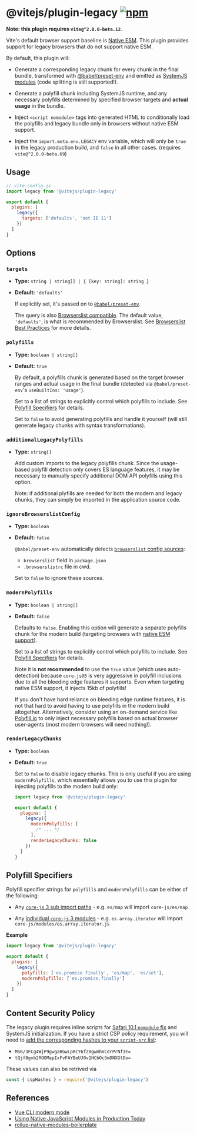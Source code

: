 # @vitejs/plugin-legacy [![npm](https://img.shields.io/npm/v/@vitejs/plugin-legacy.svg)](https://npmjs.com/package/@vitejs/plugin-legacy)

**Note: this plugin requires `vite@^2.0.0-beta.12`**.

Vite's default browser support baseline is [Native ESM](https://caniuse.com/es6-module). This plugin provides support for legacy browsers that do not support native ESM.

By default, this plugin will:

- Generate a corresponding legacy chunk for every chunk in the final bundle, transformed with [@babel/preset-env](https://babeljs.io/docs/en/babel-preset-env) and emitted as [SystemJS modules](https://github.com/systemjs/systemjs) (code splitting is still supported!).

- Generate a polyfill chunk including SystemJS runtime, and any necessary polyfills determined by specified browser targets and **actual usage** in the bundle.

- Inject `<script nomodule>` tags into generated HTML to conditionally load the polyfills and legacy bundle only in browsers without native ESM support.

- Inject the `import.meta.env.LEGACY` env variable, which will only be `true` in the legacy production build, and `false` in all other cases. (requires `vite@^2.0.0-beta.69`)

## Usage

```js
// vite.config.js
import legacy from '@vitejs/plugin-legacy'

export default {
  plugins: [
    legacy({
      targets: ['defaults', 'not IE 11']
    })
  ]
}
```

## Options

### `targets`

- **Type:** `string | string[] | { [key: string]: string }`
- **Default:** `'defaults'`

  If explicitly set, it's passed on to [`@babel/preset-env`](https://babeljs.io/docs/en/babel-preset-env#targets).

  The query is also [Browserslist compatible](https://github.com/browserslist/browserslist). The default value, `'defaults'`, is what is recommended by Browserslist. See [Browserslist Best Practices](https://github.com/browserslist/browserslist#best-practices) for more details.

### `polyfills`

- **Type:** `boolean | string[]`
- **Default:** `true`

  By default, a polyfills chunk is generated based on the target browser ranges and actual usage in the final bundle (detected via `@babel/preset-env`'s `useBuiltIns: 'usage'`).

  Set to a list of strings to explicitly control which polyfills to include. See [Polyfill Specifiers](#polyfill-specifiers) for details.

  Set to `false` to avoid generating polyfills and handle it yourself (will still generate legacy chunks with syntax transformations).

### `additionalLegacyPolyfills`

- **Type:** `string[]`

  Add custom imports to the legacy polyfills chunk. Since the usage-based polyfill detection only covers ES language features, it may be necessary to manually specify additional DOM API polyfills using this option.

  Note: if additional plyfills are needed for both the modern and legacy chunks, they can simply be imported in the application source code.

### `ignoreBrowserslistConfig`

- **Type:** `boolean`
- **Default:** `false`

  `@babel/preset-env` automatically detects [`browserslist` config sources](https://github.com/browserslist/browserslist#browserslist-):

  - `browserslist` field in `package.json`
  - `.browserslistrc` file in cwd.

  Set to `false` to ignore these sources.

### `modernPolyfills`

- **Type:** `boolean | string[]`
- **Default:** `false`

  Defaults to `false`. Enabling this option will generate a separate polyfills chunk for the modern build (targeting browsers with [native ESM support](https://caniuse.com/es6-module)).

  Set to a list of strings to explicitly control which polyfills to include. See [Polyfill Specifiers](#polyfill-specifiers) for details.

  Note it is **not recommended** to use the `true` value (which uses auto-detection) because `core-js@3` is very aggressive in polyfill inclusions due to all the bleeding edge features it supports. Even when targeting native ESM support, it injects 15kb of polyfills!

  If you don't have hard reliance on bleeding edge runtime features, it is not that hard to avoid having to use polyfills in the modern build altogether. Alternatively, consider using an on-demand service like [Polyfill.io](https://polyfill.io/v3/) to only inject necessary polyfills based on actual browser user-agents (most modern browsers will need nothing!).

### `renderLegacyChunks`

- **Type:** `boolean`
- **Default:** `true`

  Set to `false` to disable legacy chunks. This is only useful if you are using `modernPolyfills`, which essentially allows you to use this plugin for injecting polyfills to the modern build only:

  ```js
  import legacy from '@vitejs/plugin-legacy'

  export default {
    plugins: [
      legacy({
        modernPolyfills: [
          /* ... */
        ],
        renderLegacyChunks: false
      })
    ]
  }
  ```

## Polyfill Specifiers

Polyfill specifier strings for `polyfills` and `modernPolyfills` can be either of the following:

- Any [`core-js` 3 sub import paths](https://unpkg.com/browse/core-js@3.8.2/) - e.g. `es/map` will import `core-js/es/map`

- Any [individual `core-js` 3 modules](https://unpkg.com/browse/core-js@3.8.2/modules/) - e.g. `es.array.iterator` will import `core-js/modules/es.array.iterator.js`

**Example**

```js
import legacy from '@vitejs/plugin-legacy'

export default {
  plugins: [
    legacy({
      polyfills: ['es.promise.finally', 'es/map', 'es/set'],
      modernPolyfills: ['es.promise.finally']
    })
  ]
}
```

## Content Security Policy

The legacy plugin requires inline scripts for [Safari 10.1 `nomodule` fix](https://gist.github.com/samthor/64b114e4a4f539915a95b91ffd340acc) and SystemJS initialization. If you have a strict CSP policy requirement, you will need to [add the corresponding hashes to your `script-src` list](https://developer.mozilla.org/en-US/docs/Web/HTTP/Headers/Content-Security-Policy/script-src#unsafe_inline_script):

- `MS6/3FCg4WjP9gwgaBGwLpRCY6fZBgwmhVCdrPrNf3E=`
- `tQjf8gvb2ROOMapIxFvFAYBeUJ0v1HCbOcSmDNXGtDo=`

These values can also be retrived via

```js
const { cspHashes } = require('@vitejs/plugin-legacy')
```

## References

- [Vue CLI modern mode](https://cli.vuejs.org/guide/browser-compatibility.html#modern-mode)
- [Using Native JavaScript Modules in Production Today](https://philipwalton.com/articles/using-native-javascript-modules-in-production-today/)
- [rollup-native-modules-boilerplate](https://github.com/philipwalton/rollup-native-modules-boilerplate)
